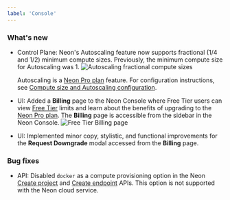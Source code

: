 ```yaml
---
label: 'Console'
---
```


### What's new

- Control Plane: Neon's Autoscaling feature now supports fractional (1/4 and 1/2) minimum compute sizes. Previously, the minimum compute size for Autoscaling was 1.
![Autoscaling fractional compute sizes](/docs/relnotes/fractional_compute_sizes.png)
  
  Autoscaling is a [Neon Pro plan](/docs/introduction/pro-plan) feature. For configuration instructions, see [Compute size and Autoscaling configuration](../manage/endpoints#compute-size-and-autoscaling-configuration).
- UI: Added a **Billing** page to the Neon Console where Free Tier users can view [Free Tier](/docs/introduction/technical-preview-free-tier) limits and learn about the benefits of upgrading to the [Neon Pro plan](/docs/introduction/pro-plan). The **Billing** page is accessible from the sidebar in the Neon Console.
![Free Tier Billing page](/docs/relnotes/free_tier_billing.png)
- UI: Implemented minor copy, stylistic, and functional improvements for the **Request Downgrade** modal accessed from the **Billing** page.

### Bug fixes

- API: Disabled `docker` as a compute provisioning option in the Neon [Create project](https://api-docs.neon.tech/reference/createproject) and [Create endpoint](https://api-docs.neon.tech/reference/createprojectendpoint) APIs. This option is not supported with the Neon cloud service.
